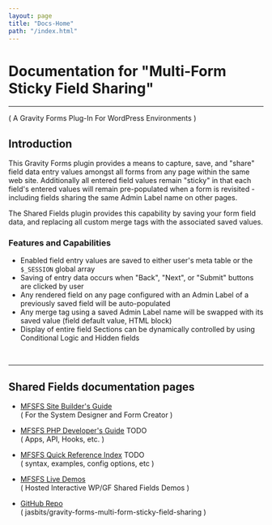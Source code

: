 ```yaml
---
layout: page
title: "Docs-Home"
path: "/index.html"
---
```


# Documentation for "Multi-Form Sticky Field Sharing"
---
( A Gravity Forms Plug-In For WordPress Environments )

## **Introduction**

This Gravity Forms plugin provides a means to capture, save, and "share" field data entry values amongst all forms from any page within the same web site. Additionally all entered field values remain "sticky" in that each field's entered values will remain pre-populated when a form is revisited - including fields sharing the same Admin Label name on other pages.

The Shared Fields plugin provides this capability by saving your form field data, and replacing all custom merge tags with the associated saved values.

### **Features and Capabilities**
* Enabled field entry values are saved to either user's meta table or the `$_SESSION` global array
* Saving of entry data occurs when "Back", "Next", or "Submit" buttons are clicked by user
* Any rendered field on any page configured with an Admin Label of a previously saved field will be auto-populated
* Any merge tag using a saved Admin Label name will be swapped with its saved value (field default value, HTML block)
* Display of entire field Sections can be dynamically controlled by using Conditional Logic and Hidden fields     

<p> &nbsp;<br /></p>

---

## **Shared Fields documentation pages**
* [MFSFS Site Builder's Guide](/guides/users-guide.markdown)<br />
( For the System Designer and Form Creator )

* [MFSFS PHP Developer's Guide](/docs/php-devs-guide) TODO<br />
( Apps, API, Hooks, etc. )

* [MFSFS Quick Reference Index](/docs/ref-index) TODO<br />
( syntax, examples, config options, etc )

* [MFSFS Live Demos](https://wp.www-net.com)<br />
( Hosted Interactive WP/GF Shared Fields Demos ) 

* [GitHub Repo](https://github.com/jasbits/gravity-forms-multi-form-sticky-field-sharing)<br />
( jasbits/gravity-forms-multi-form-sticky-field-sharing )

<p> &nbsp;<br /></p>
<p> &nbsp;<br /></p>
